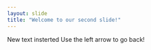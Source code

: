 ```yaml
---
layout: slide
title: "Welcome to our second slide!"
---
```

New text insterted
Use the left arrow to go back!
